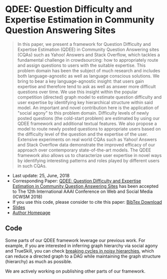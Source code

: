 # QDEE: Question Difficulty and Expertise Estimation in Community Question Answering Sites

> In this paper, we present a framework for Question Difficulty and Expertise Estimation (QDEE) in Community Question Answering sites (CQAs) such as Yahoo! Answers and Stack Overflow, which tackles a fundamental challenge in crowdsourcing: how to appropriately route and assign questions to users with the suitable expertise. This problem domain has been the subject of much research and includes both language-agnostic as well as language conscious solutions. We bring to bear a key language-agnostic insight: that users gain expertise and therefore tend to ask as well as answer more difficult questions over time. We use this insight within the popular competition (directed) graph model to estimate question difficulty and user expertise by identifying key hierarchical structure within said model. An important and novel contribution here is the application of "social agony" to this problem domain. Difficulty levels of newly posted questions (the cold-start problem) are estimated by using our QDEE framework and additional textual features. We also propose a model to route newly posted questions to appropriate users based on the difficulty level of the question and the expertise of the user. Extensive experiments on real world CQAs such as Yahoo! Answers and Stack Overflow data demonstrate the improved efficacy of our approach over contemporary state-of-the-art models. The QDEE framework also allows us to characterize user expertise in novel ways by identifying interesting patterns and roles played by different users in such CQAs.

* Last update: 25, June, 2018 
* Corresponding Paper: [QDEE: Question Difficulty and Expertise Estimation in Community Question Answering Sites](https://arxiv.org/abs/1804.00109) has been accepted to The 12th International AAAI Conference on Web and Social Media (ICWSM 2018)
* If you use this code, please consider to cite this paper: [BibTex Download](http://adsabs.harvard.edu/cgi-bin/nph-bib_query?bibcode=2018arXiv180400109S&data_type=BIBTEX&db_key=PRE&nocookieset=1)
* [Slides](https://github.com/zhenv5/homepage/blob/master/documents/Slides_ICWSM_2018_QDEE.pdf)
* [Author Homepage](http://web.cse.ohio-state.edu/~sun.1306)

## Code

Some parts of our QDEE framework leverage our previous work. For example, if you are interested in inferring graph hierarchy via social agony and TrueSkill, you can check [breaking cycles in noisy hierarchies](https://github.com/zhenv5/breaking_cycles_in_noisy_hierarchies), which can reduce a directed graph to a DAG while maintaining the graph structure (hierarchy) as much as possible. 

We are actively working on publishing other parts of our framework. 








